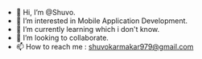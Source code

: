 - 👋 Hi, I’m @Shuvo.
- 👀 I’m interested in Mobile Application Development.
- 🌱 I’m currently learning which i don't know.
- 💞️ I’m looking to collaborate.
- 📫 How to reach me : shuvokarmakar979@gmail.com

<!---
WorkPla/WorkPla is a ✨ special ✨ repository because its `README.md` (this file) appears on your GitHub profile.
You can click the Preview link to take a look at your changes.
--->
